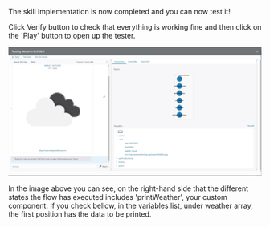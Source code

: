The skill implementation is now completed and you can now test it!

Click Verify button to check that everything is working fine and then click on the 'Play' button to open up the tester.

![Oracle Digital Assistant Weather Skill test](assets/skill-test.jpg)

In the image above you can see, on the right-hand side that the different states the flow has executed includes 'printWeather', your custom component.
If you check bellow, in the variables list, under weather array, the first position has the data to be printed.